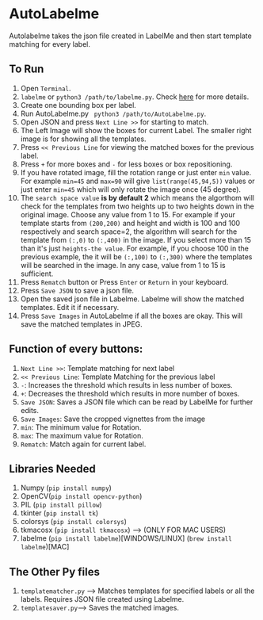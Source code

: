 # AutoLabelme

Autolabelme takes the json file created in LabelMe and then start template matching for every label.

## To Run
1. Open `Terminal`.
2. `labelme` or `python3 /path/to/labelme.py`. Check [here](https://github.com/wkentaro/labelme) for more details.
3. Create one bounding box per label.
4. Run AutoLabelme.py ` python3 /path/to/AutoLabelme.py`.
5. Open JSON and press `Next Line >>` for starting to match.
6. The Left Image will show the boxes for current Label. The smaller right image is for showing all the templates.
7. Press `<< Previous Line` for viewing the matched boxes for the previous label.
8. Press `+` for more boxes and `-` for less boxes or box repositioning.
9. If you have rotated image, fill the rotation range or just enter `min` value. For example `min=45` and `max=90` will give `list(range(45,94,5))` values or just enter `min=45` which will only rotate the image once (45 degree).
10. The `search space value` **is by default 2** which means the algorthom will check for the templates from two heights up to two heights down in the original image. Choose any value from 1 to 15. For example if your template starts from `(200,200)` and height and width is 100 and 100 respectively and search space=2, the algorithm will search for the template from `(:,0)` to `(:,400)` in the image. If you select more than 15 than it's just `heights-the value`. For example, if you choose 100 in the previous example, the it will be `(:,100)` to `(:,300)` where the templates will be searched in the image. In any case, value from 1 to 15 is sufficient.
11. Press `Rematch` button or Press `Enter` or `Return` in your keyboard.
12. Press  `Save JSON` to save a json file.
13. Open the saved json file in Labelme. Labelme will show the matched templates. Edit it if necessary.
14. Press `Save Images` in AutoLabelme if all the boxes are okay. This will save the matched templates in JPEG.


## Function of every buttons:
1. `Next Line >>`: Template matching for next label
2. `<< Previous Line`: Template Matching for the previous label
3. `-`: Increases the threshold which results in less number of boxes.
4. `+`: Decreases the threshold which results in more number of boxes.
5. `Save JSON`: Saves a JSON file which can be read by LabelMe for further edits.
6. `Save Images`: Save the cropped vignettes from the image
7. `min`: The minimum value for Rotation.
8. `max`: The maximum value for Rotation.
9. `Rematch`: Match again for current label.

## Libraries Needed

1. Numpy (`pip install numpy`)
2. OpenCV(`pip install opencv-python`)
3. PIL (`pip install pillow`)
4. tkinter (`pip install tk`)
5. colorsys (`pip install colorsys`)
6. tkmacosx (`pip install tkmacosx`) --> (ONLY FOR MAC USERS)
7. labelme (`pip install labelme`)[WINDOWS/LINUX] (`brew install labelme`)[MAC]

## The Other Py files
1. `templatematcher.py` --> Matches templates for specified labels or all the labels. Requires JSON file created using Labelme.
2. `templatesaver.py`--> Saves the matched images.
